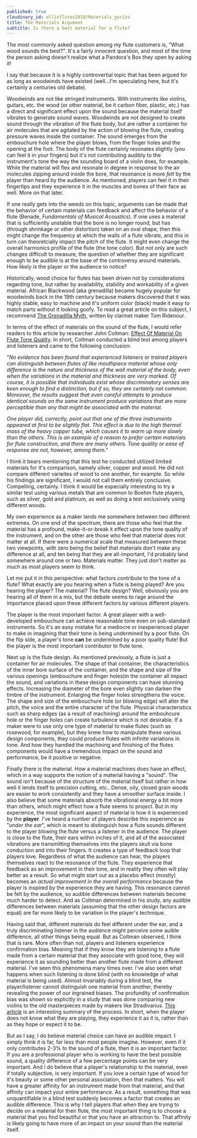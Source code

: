 ```yaml
---
published: true
cloudinary_id: ellisflutes2018/Materials_gsc1vs
title: The Materials Argument
subtitle: Is there a best material for a flute?
---
```


The most commonly asked question among my flute customers is, "What wood sounds the best?".  It's a fairly innocent question, and most of the time the person asking doesn't realize what a Pandora's Box they open by asking it!

I say that because it is a highly controvertial topic that has been argued for as long as woodwinds have existed (well...I'm speculating here, but it's certainly a centuries old debate).

Woodwinds are not like stringed instruments.  With instruments like violins, guitars, etc. the wood (or other material, be it carbon fiber, plastic, etc.) has a direct and significant effect upon the sound because the material itself vibrates to generate sound waves.  Woodwinds are not designed to create sound through the vibration of the flute body, but are rather a container for air molecules that are agitated by the action of blowing the flute, creating pressure waves inside the container.  The sound emerges from the embouchure hole where the player blows, from the finger holes and the opening at the foot.  The body of the flute certainly resonates slightly (you can feel it in your fingers) but it's not contributing audibly to the instrument's tone the way the sounding board of a violin does, for example. While the material will flex and resonate in degree in response to the air molecules zipping around inside the bore, that resonance is more *felt* by the player than heard by the audience.   As mentioned, players can feel it in their fingertips and they experience it in the muscles and bones of their face as well.  More on that later.

If one really gets into the weeds on this topic, arguments can be made that the behavior of certain materials can feedback and affect the behavior of a flute (Benade, *Fundamentals of Musical Acoustics*).  If one uses a material that is sufficiently unstable that the bore is no longer round, but has (through shrinkage or other distortion) taken on an oval shape, then this might change the frequency at which the walls of a flute vibrate, and this in turn can theoretcially impact the pitch of the flute.  It might even change the overall harmonics profile of the flute (the tone color).  But not only are such changes difficult to measure, the question of whether they are significant enough to be audible is at the base of the controversy around materials.  How likely is the player or the audience to notice?  

Historically, wood choice for flutes has been driven not by considerations regarding tone, but rather by availability, stability and workability of a given material.  African Blackwood (aka grenadilla) became hugely popular for woodwinds back in the 19th century because makers discovered that it was highly stable, easy to machine and it's uniform color (black) made it easy to match parts without it looking goofy.  To read a great article on this subject, I recommend [The Grenadilla Myth](https://www.rclarinetproducts.com/the-grenadilla-myth), written by clarinet maker Tom Ridenour.

In terms of the effect of materials on the sound of the flute, I would refer readers to this article by researcher John Coltman: [Effect Of Material On Flute Tone Quality](https://ccrma.stanford.edu/marl/Coltman/documents/Coltman-1.06.pdf).  In short, Coltman conducted a blind test among players and listeners and came to the following conclusion:

"*No evidence has been found that experienced listeners or trained players can distinguish between flutes of like mouthpiece material whose only difference is the nature and thickness of the wall material of the body, even when the variations in the material and thickness are very marked.  Of course, it is possible that individuals exist whose discriminatory senses are keen enough to find a distinction, but if so, they are certainly not common.  Moreover, the results suggest that even careful attempts to produce identical sounds on the same instrument produce variations that are more perceptible than any that might be associated with the material.*

*One player did, correctly, point out that one of the three instruments appeared at first to be slightly flat.  This effect is due to the high thermal mass of the heavy copper tube, which causes it to warm up more slowly than the others.  This is an example of a reason to prefer certain materials for flute construction, and there are many others.  Tone quality or ease of response are not, however, among them."*

I think it bears mentioning that this test he conducted utilized limited materials for it's comparison, namely silver, copper and wood.  He did not compare different varieites of wood to one another, for example.  So while his findings are significant, I would not call them entirely conclusive.  Compelling, certainly.  I think it would be especially interesting to try a similar test using various metals that are common to Boehm flute players, such as silver, gold and platinum, as well as doing a test exclusively using different woods.

My own experience as a maker lands me somewhere between two different extremes.  On one end of the spectrum, there are those who feel that the material has a profound, make-it-or-break it effect upon the tone quality of the instrument, and on the other are those who feel that material does not matter at all.   If there were a numerical scale that measured between these two viewpoints, with zero being the belief that materials don't make any difference at all, and ten being that they are all-important, I'd probably land somewhere around one or two.   Materials matter.  They just don't matter as much as most players seem to think.

Let me put it in this perspective: what factors contribute to the tone of a flute? What exactly are you hearing when a flute is being played? Are you hearing the player? The material? The flute design?  Well, obviously you are hearing all of them in a mix, but the debate seems to rage around the importance placed upon these different factors by various different players.

The player is the most important factor.  A great player with a well-developed embouchure can achieve reasonable tone even on sub-standard instruments.  So it's an easy mistake for a mediocre or inexperienced player to make in imagining that their tone is being undermined by a poor flute.  On the flip side, a player's tone **can** be undermined by a poor quality flute!  But the player is the most important contributor to flute tone.

Next up is the flute design.  As mentioned previously, a flute is just a container for air molecules.  The shape of that container, the characteristics of the inner bore surface of the container, and the shape and size of the various openings (embouchure and finger holes)in the container all impact the sound, and variations in these design components can have stunning effects.  Increasing the diameter of the bore even slightly can darken the timbre of the instrument.  Enlarging the finger holes strengthens the voice.  The shape and size of the embouchure hole (or blowing edge) will alter the pitch, the voice and the entire character of the flute.  Physical characteristics such as sharp edges (as a result of machining) around the embouhcure hole or the finger holes can create turbulence which is not desirable.  If a maker were to use only one type of material to make flutes (such as rosewood, for example), but they knew how to manipulate these various design components, they could produce flutes with infinite variations in tone.  And how they handled the machining and finishing of the flutes components would have a tremendous impact on the sound and performance, be it positive or negative.  

Finally there is the material.  How a material machines does have an effect, which in a way supports the notion of a material having a "sound".  The sound isn't because of the structure of the material itself but rather in how well it lends itself to precision cutting, etc..   Dense, oily, closed grain woods are easier to work consistently and they have a smoother surface inside.  I also believe that some materials absorb the vibrational energy a bit more than others, which might effect how a flute seems to project.   But in my experience, the most significant aspect of material is how it is experienced by the **player**.  I've heard a number of players describe this experience as "*under the ear*", which is meant to distinguish how a flute sounds different to the player blowing the flute versus a listener in the audience.  The player is close to the flute, their ears within inches of it, and all of the associated vibrations are transmitting themselves into the players skull via bone conduction and into their fingers.  It creates a type of feedback loop that players love.  Regardless of what the audience can hear, the players themselves react to the resonance of the flute.  They experience that feedback as an improvement in their tone, and in reality they often will play better as a result.  So what might start out as a placebo effect (mostly) becomes an *actual improvement in the overall performance* because the player is inspired by the experience they are having.  This resonance cannot be felt by the audience, so audible differences between materials become much harder to detect.  And as Coltman determined in his study, any audible differences between materials (assuming that the other design factors are equal) are far more likely to be variation in the player's technique.

Having said that, different materials do feel different under the ear, and a truly discriminating listener in the audience might perceive some auible difference, all other things being equal.  But as Coltman observed, I think that is rare.  More often than not, players and listeners experience confirmation bias.  Meaning that if they know they are listening to a flute made from a certain material that they associate with good tone, they will experience it as sounding better than another flute made from a different material.  I've seen this phenomena many times over.  I've also seen what happens when such listening is done blind (with no knowledge of what material is being used).  Almost invariably during a blind test, the player/listener cannot distinguish one material from another, thereby revealing the power of our ingrained biases.  The profundity of confirmation bias was shown so explicitly in a study that was done comparing new violins to the old masterpieces made by makers like Stradivarius.  [This article](https://www.livescience.com/44651-new-violins-beat-stradivarius.html) is an interesting summary of the process.  In short, when the player does not know what they are playing, they experience it as it is, rather than as they hope or expect it to be.

But as I say, I do believe material choice can have an audible impact.  I simply think it is far, far less than most people imagine.  However, even if it only contributes 2-3% to the sound of a flute, then it is an important factor.  If you are a professional player who is working to have the best possible sound, a quality difference of a few percentage points can be very important.  And I do believe that a player's relationship to the material, even if totally subjective, is very important.  If you love a certain type of wood for it's beauty or some other personal association, then that matters.  You will have a greater affinity for an instrument made from that material, and that affinity can impact your entire performance.  As a result, something that was unquantifiable in a blind test suddenly becomes a factor that creates an audible difference.  This is why I tell players that when they are trying to decide on a material for their flute, the most important thing is to choose a material that you find beautiful or that you have an attraction to.  That affinity is likely going to have more of an impact on your sound than the material itself.